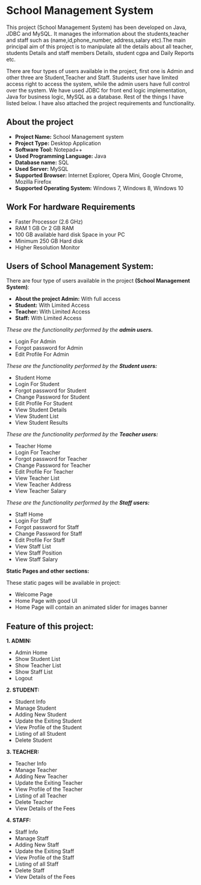 
# School Management System

This project (School Management System) has been developed on Java, JDBC and MySQL.
It manages the information about the students,teacher and staff such as
(name,id,phone_number, address,salary etc).The main principal aim of this 
project is to manipulate all the details about all teacher, students Details and 
staff members Details, student cgpa and Daily Reports etc.

There are four types of users available in the project, first one is Admin and other three are Student,Teacher
and Staff. Students user have limited access right to access the system, while the
admin users have full control over the system. We have used JDBC for front end logic
implementation, Java for business logic, MySQL as a database. Rest of the things 
I have listed below. I have also attached the project requirements and functionality.

## About the project 

- **Project Name:**	School Management system 
- **Project Type:**	Desktop Application
- **Software Tool:**	Notepad++
- **Used Programming Language:** Java
- **Database name:** SQL
- **Used Server:** MySQL
- **Supported Browser:** Internet Explorer, Opera Mini, Google Chrome, Mozilla Firefox
- **Supported Operating System:** Windows 7, Windows 8, Windows 10

## Work For hardware Requirements

- Faster Processor (2.6 GHz)
- RAM 1 GB Or  2 GB RAM
- 100 GB available hard disk Space in your PC
- Minimum 250 GB Hard disk
- Higher Resolution Monitor

## Users of School Management System:

There are four type of users available in the project **(School Management System)**:

- **About the project Admin:** With full access
- **Student:** With Limited Access
- **Teacher:** With Limited Access
- **Staff:** With Limited Access

*These are the functionality performed by the **admin users.***

- Login For Admin
- Forgot password for Admin
- Edit Profile For Admin

*These are the functionality performed by the **Student users:***

- Student Home
- Login For Student
- Forgot password for Student
- Change Password for Student
- Edit Profile For Student
- View Student Details
- View Student List
- View Student Results

*These are the functionality performed by the **Teacher users:***

- Teacher Home
- Login For Teacher
- Forgot password for Teacher
- Change Password for Teacher
- Edit Profile For Teacher
- View Teacher List
- View Teacher Address
- View Teacher Salary

*These are the functionality performed by the **Staff users:***

- Staff Home
- Login For Staff
- Forgot password for Staff
- Change Password for Staff
- Edit Profile For Staff
- View Staff List
- View Staff Position
- View Staff Salary

**Static Pages and other sections:**

These static pages will be available in project:

- Welcome Page
- Home Page with good UI
- Home Page will contain an animated slider for images banner 

## Feature of this project:

**1. ADMIN:**
- Admin Home
- Show Student List
- Show Teacher List
- Show Staff List
- Logout

**2. STUDENT:**
- Student Info
- Manage Student
- Adding New Student
- Update the Exiting Student
- View Profile of the Student
- Listing of all Student
- Delete Student

**3. TEACHER:**
- Teacher Info
- Manage Teacher
- Adding New Teacher
- Update the Exiting Teacher
- View Profile of the Teacher
- Listing of all Teacher
- Delete Teacher
- View Details of the Fees

**4. STAFF:**
- Staff Info
- Manage Staff
- Adding New Staff
- Update the Exiting Staff
- View Profile of the Staff
- Listing of all Staff
- Delete Staff
- View Details of the Fees



